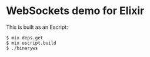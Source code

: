 # WebSockets demo for Elixir

This is built as an Escript:

    $ mix deps.get
    $ mix escript.build
    $ ./binaryws
